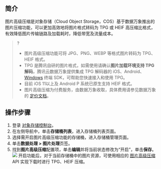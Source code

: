 ## 简介

图片高级压缩是对象存储（Cloud Object Storage，COS）基于数据万象推出的图片压缩功能，可以更加高效地将图片格式转码为 TPG 或 HEIF 高压缩比格式，有效降低图片传输链路及加载耗时，降低带宽及流量成本。

>?
> - 图片高级压缩功能可将 JPG、PNG、WEBP 等格式图片转码为 TPG、HEIF 格式。
> - TPG 是腾讯自研的图片格式，如需使用请确认**图片加载环境支持 TPG 解码**，腾讯云数据万象提供集成 TPG 解码器的 iOS、Android、[Windows](https://main.qcloudimg.com/raw/851dd252378813d250eeca5ed55ffd36/TPG_win_SDK.zip) 终端 SDK，可帮助您快速接入和使用 TPG。
> - 目前 iOS 11以上及 Android P 系统已原生支持 HEIF 格式。
> - 图片高级压缩为付费服务，由数据万象收取，具体费用请参见数据万象的 [定价文档](https://intl.cloud.tencent.com/document/product/1045/33431)。
> 

## 操作步骤

1. 登录 [对象存储控制台](https://console.cloud.tencent.com/cos5/bucket)。
2. 在左侧导航中，单击**存储桶列表**，进入存储桶列表页面。
3. 选择需开启图片高级压缩功能的存储桶，进入存储桶管理页面。
4. 单击**数据处理 > 图片处理**页签。
5. 找到**图片高级压缩**配置项，单击**编辑**并将当前状态修改为“开启”，单击**保存**。
![](https://main.qcloudimg.com/raw/f336e71135338664375a4953fabb5a6e.png)
开启功能后，对于当前存储桶中的图片资源，可使用相应的 [图片高级压缩](https://intl.cloud.tencent.com/document/product/436/40119) API 实现下载时进行 TPG、HEIF 压缩。
